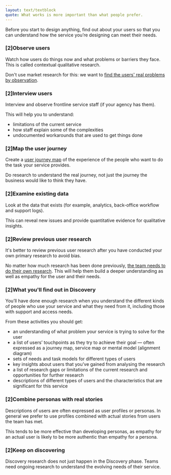 ```yaml
---
layout: text/textblock
quote: What works is more important than what people prefer.
---
```


Before you start to design anything, find out about your users so that you can understand how the service you’re designing can meet their needs.

### [2]Observe users

Watch how users do things now and what problems or barriers they face. This is called contextual qualitative research.

Don't use market research for this: we want to [find the users' real problems by observation](https://www.dta.gov.au/blog/i-want-a-pony/).

### [2]Interview users

Interview and observe frontline service staff (if your agency has them).

This will help you to understand:
 - limitations of the current service
 - how staff explain some of the complexities
 - undocumented workarounds that are used to get things done

### [2]Map the user journey

Create a [user journey map](https://designnotes.blog.gov.uk/2016/04/21/how-to-make-a-user-journey-map/) of the experience of the people who want to do the task your service provides.

Do research to understand the real journey, not just the journey the business would like to think they have.

### [2]Examine existing data

Look at the data that exists (for example, analytics, back-office workflow and support logs).

This can reveal new issues and provide quantitative evidence for qualitative insights.

### [2]Review previous user research

It's better to review previous user research after you have conducted your own primary research to avoid bias.

No matter how much research has been done previously, [the team needs to do their own research](http://www.andybudd.com/archives/2017/05/the_real_value_of_original_research/). This will help them build a deeper understanding as well as empathy for the user and their needs.

### [2]What you'll find out in Discovery

You’ll have done enough research when you understand the different kinds of people who use your service and what they need from it, including those with support and access needs.

From these activities you should get:
- an understanding of what problem your service is trying to solve for the user
- a list of users’ touchpoints as they try to achieve their goal — often expressed as a journey map, service map or mental model (alignment diagram)
- sets of needs and task models for different types of users
- key insights about users that you’ve gained from analysing the research
- a list of research gaps or limitations of the current research and opportunities for further research
- descriptions of different types of users and the characteristics that are significant for this service

### [2]Combine personas with real stories

Descriptions of users are often expressed as user profiles or personas. In general we prefer to use profiles combined with actual stories from users the team has met.

This tends to be more effective than developing personas, as empathy for an actual user is likely to be more authentic than empathy for a persona.

### [2]Keep on discovering

Discovery research does not just happen in the Discovery phase. Teams need ongoing research to understand the evolving needs of their service.
